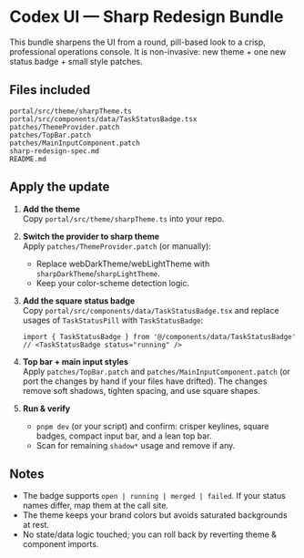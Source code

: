 # Codex UI — Sharp Redesign Bundle

This bundle sharpens the UI from a round, pill-based look to a crisp, professional operations console. It is non-invasive: new theme + one new status badge + small style patches.

## Files included

```
portal/src/theme/sharpTheme.ts
portal/src/components/data/TaskStatusBadge.tsx
patches/ThemeProvider.patch
patches/TopBar.patch
patches/MainInputComponent.patch
sharp-redesign-spec.md
README.md
```

## Apply the update

1. **Add the theme**\
   Copy `portal/src/theme/sharpTheme.ts` into your repo.

2. **Switch the provider to sharp theme**\
   Apply `patches/ThemeProvider.patch` (or manually):

   - Replace webDarkTheme/webLightTheme with `sharpDarkTheme`/`sharpLightTheme`.
   - Keep your color-scheme detection logic.

3. **Add the square status badge**\
   Copy `portal/src/components/data/TaskStatusBadge.tsx` and replace usages of `TaskStatusPill` with `TaskStatusBadge`:

   ```tsx
   import { TaskStatusBadge } from '@/components/data/TaskStatusBadge'
   // <TaskStatusBadge status="running" />
   ```

4. **Top bar + main input styles**\
   Apply `patches/TopBar.patch` and `patches/MainInputComponent.patch` (or port the changes by hand if your files have drifted). The changes remove soft shadows, tighten spacing, and use square shapes.

5. **Run & verify**

   - `pnpm dev` (or your script) and confirm: crisper keylines, square badges, compact input bar, and a lean top bar.
   - Scan for remaining `shadow*` usage and remove if any.

## Notes

- The badge supports `open | running | merged | failed`. If your status names differ, map them at the call site.
- The theme keeps your brand colors but avoids saturated backgrounds at rest.
- No state/data logic touched; you can roll back by reverting theme & component imports.

